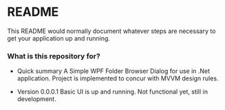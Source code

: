 # README #

This README would normally document whatever steps are necessary to get your application up and running.

### What is this repository for? ###

* Quick summary 
 A Simple WPF Folder Browser Dialog for use in .Net application.
 Project is implemented to concur with MVVM design rules.

* Version 0.0.0.1
Basic UI is up and running.
Not functional yet, still in development.
